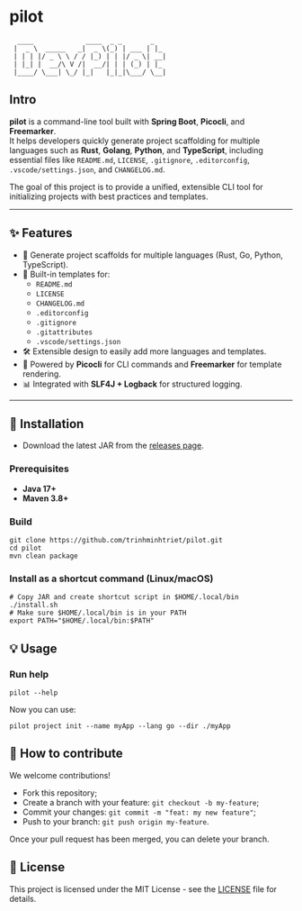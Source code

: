 # pilot

```
  ____             ____  _ _       _   
 |  _ \  _____   _|  _ \(_) | ___ | |_
 | | | |/ _ \ \ / / |_) | | |/ _ \| __|
 | |_| |  __/\ V /|  __/| | | (_) | |_
 |____/ \___| \_/ |_|   |_|_|\___/ \__|
```

## Intro

**pilot** is a command-line tool built with **Spring Boot**, **Picocli**, and **Freemarker**.  
It helps developers quickly generate project scaffolding for multiple languages such as **Rust**, **Golang**, **Python**, and **TypeScript**, including essential files like `README.md`, `LICENSE`,
`.gitignore`, `.editorconfig`, `.vscode/settings.json`, and `CHANGELOG.md`.

The goal of this project is to provide a unified, extensible CLI tool for initializing projects with
best practices and templates.

---

## ✨ Features

- 🚀 Generate project scaffolds for multiple languages (Rust, Go, Python, TypeScript).
- 📑 Built-in templates for:
    - `README.md`
    - `LICENSE`
    - `CHANGELOG.md`
    - `.editorconfig`
    - `.gitignore`
    - `.gitattributes`
    - `.vscode/settings.json`
- 🛠 Extensible design to easily add more languages and templates.
- 🔌 Powered by **Picocli** for CLI commands and **Freemarker** for template rendering.
- 📊 Integrated with **SLF4J + Logback** for structured logging.

---


## 🚀 Installation

- Download the latest JAR from the [releases page](https://github.com/trinhminhtriet/pilot/releases).

### Prerequisites

- **Java 17+**
- **Maven 3.8+**

### Build

```shell
git clone https://github.com/trinhminhtriet/pilot.git
cd pilot
mvn clean package
```

### Install as a shortcut command (Linux/macOS)

```shell
# Copy JAR and create shortcut script in $HOME/.local/bin
./install.sh
# Make sure $HOME/.local/bin is in your PATH
export PATH="$HOME/.local/bin:$PATH"
```

## 💡 Usage

### Run help

```shell
pilot --help
```

Now you can use:

```shell
pilot project init --name myApp --lang go --dir ./myApp

```

## 🤝 How to contribute

We welcome contributions!

- Fork this repository;
- Create a branch with your feature: `git checkout -b my-feature`;
- Commit your changes: `git commit -m "feat: my new feature"`;
- Push to your branch: `git push origin my-feature`.

Once your pull request has been merged, you can delete your branch.

## 📝 License

This project is licensed under the MIT License - see the [LICENSE](LICENSE) file for details.